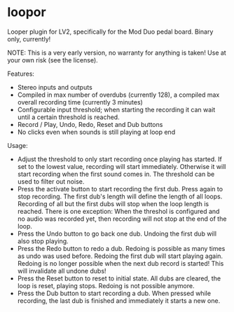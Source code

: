 # loopor
Looper plugin for LV2, specifically for the Mod Duo pedal board. Binary only, currently!

NOTE: This is a very early version, no warranty for anything is taken! Use at your own risk (see the license).

Features:
* Stereo inputs and outputs
* Compiled in max number of overdubs (currently 128), a compiled max overall recording time (currently 3 minutes)
* Configurable input threshold; when starting the recording it can wait until a certain threshold is reached.
* Record / Play, Undo, Redo, Reset and Dub buttons
* No clicks even when sounds is still playing at loop end

Usage:
* Adjust the threshold to only start recording once playing has started. If set to the lowest value, recording will start immediately.
  Otherwise it will start recording when the first sound comes in. The threshold can be used to filter out noise. 
* Press the activate button to start recording the first dub. Press again to stop recording. The first dub's length will define the length
  of all loops. Recording of all but the first dubs will stop when the loop length is reached. There is one exception: When the threshol
  is configured and no audio was recorded yet, then recording will not stop at the end of the loop.
* Press the Undo button to go back one dub. Undoing the first dub will also stop playing.
* Press the Redo button to redo a dub. Redoing is possible as many times as undo was used before. Redoing the first dub will start playing 
  again. Redoing is no longer possible when the next dub record is started! This will invalidate all undone dubs!
* Press the Reset button to reset to initial state. All dubs are cleared, the loop is reset, playing stops. Redoing is not possible anymore.
* Press the Dub button to start recording a dub. When pressed while recording, the last dub is finished and immediately it starts a new 
  one.
